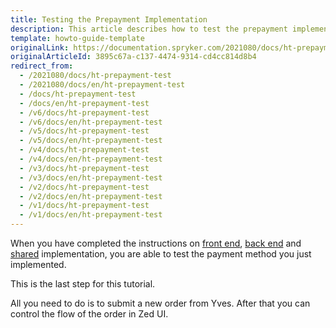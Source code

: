 ```yaml
---
title: Testing the Prepayment Implementation
description: This article describes how to test the prepayment implementation.
template: howto-guide-template
originalLink: https://documentation.spryker.com/2021080/docs/ht-prepayment-test
originalArticleId: 3895c67a-c137-4474-9314-cd4cc814d8b4
redirect_from:
  - /2021080/docs/ht-prepayment-test
  - /2021080/docs/en/ht-prepayment-test
  - /docs/ht-prepayment-test
  - /docs/en/ht-prepayment-test
  - /v6/docs/ht-prepayment-test
  - /v6/docs/en/ht-prepayment-test
  - /v5/docs/ht-prepayment-test
  - /v5/docs/en/ht-prepayment-test
  - /v4/docs/ht-prepayment-test
  - /v4/docs/en/ht-prepayment-test
  - /v3/docs/ht-prepayment-test
  - /v3/docs/en/ht-prepayment-test
  - /v2/docs/ht-prepayment-test
  - /v2/docs/en/ht-prepayment-test
  - /v1/docs/ht-prepayment-test
  - /v1/docs/en/ht-prepayment-test
---
```


When you have completed the instructions on [front end](/docs/scos/dev/back-end-development/data-manipulation/payment-methods/prepayment/implement-prepayment-in-front-end.html), [back end](/docs/scos/dev/back-end-development/data-manipulation/payment-methods/prepayment/implementing-prepayment-in-back-end.html) and [shared](/docs/scos/dev/back-end-development/data-manipulation/payment-methods/prepayment/implementing-prepayment-in-shared-layer.html) implementation, you are able to test the payment method you just implemented.

 This is the last step for this tutorial.

All you need to do is to submit a new order from Yves. After that you can control the flow of the order in Zed UI.
